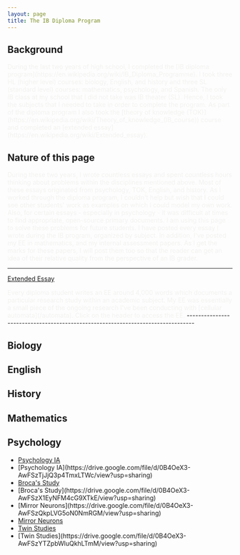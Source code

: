 ```yaml
---
layout: page
title: The IB Diploma Program
---
```


<h2>Background</h2>

<span style="color:#f2f2f0">
During the last two years of high school, I completed the [IB diploma program](https://en.wikipedia.org/wiki/IB_Diploma_Programme). I took three HL (higher level) courses: biology, English, and history and three SL (standard level) courses: mathematics, psychology, and Spanish. The only IB class at my school that I did not take was IB theater (SL). Hence, I took the subjects that I needed to take in order to complete the program. As part of the diploma program I also took the [theory of knowledge (TOK)](https://en.wikipedia.org/wiki/Theory_of_knowledge_(IB_course)) course and completed an [extended essay](https://en.wikipedia.org/wiki/Extended_essay).
</span>

<h2>Nature of this page</h2>

<span style="color:#f2f2f0">
During these two years, I wrote countless essays and spent countless hours thinking about problems within the disciplines mentioned above. Most of these essays originated from psychology, TOK, English, and history.
</span>

<span style="color:#f2f2f0">
As I worked through the diploma program, I couldn't help but wish that I could see other students' work as examples on which I could model my own work. Also, for certain essays - especially in psychology - it was difficult at times to find appropriate, open-source primary documents. I am using this page to solve these problems for future students. I have posted every essay I wrote during the IB program, organized by subject. In addition, I've posted my EE in mathematics, and my internal assessment papers. As I get the marks for these papers, I will post them too so that the reader can get an idea of their relative quality from the perspective of an IB grader.
</span>

--------------------------------------------------------------------------------

[Extended Essay](/EE)

<span style="color:#f2f2f0">
Every diploma student writes an EE around 4,000 words which documents a particular research study within an academic subject. My EE was essentially a small piece of the ongoing research I've been conducting with [cellular automata](/automata). Click on the header to access the EE.
</span>
--------------------------------------------------------------------------------

<h2>Biology</h2>


<h2>English</h2>


<h2>History</h2>


<h2>Mathematics</h2>


<h2>Psychology</h2>
<ul>
  <li><a href="https://drive.google.com/file/d/0B4OeX3-AwFSzTjJjQ3p4TmxLTWc/view?usp=sharing">Psychology IA</a></li>
  <li>[Psychology IA](https://drive.google.com/file/d/0B4OeX3-AwFSzTjJjQ3p4TmxLTWc/view?usp=sharing)</li>
  <li><a href="https://drive.google.com/file/d/0B4OeX3-AwFSzX1EyNFM4cG9XTkE/view?usp=sharing">Broca's Study</a></li>

  <li>[Broca's Study](https://drive.google.com/file/d/0B4OeX3-AwFSzX1EyNFM4cG9XTkE/view?usp=sharing)</li>

  <li>[Mirror Neurons](https://drive.google.com/file/d/0B4OeX3-AwFSzQkpLVG5oN0NmRGM/view?usp=sharing)</li>
  <li><a href="https://drive.google.com/file/d/0B4OeX3-AwFSzQkpLVG5oN0NmRGM/view?usp=sharing">Mirror Neurons</a></li>
  <li><a href="https://drive.google.com/file/d/0B4OeX3-AwFSzYTZpbWluQkhLTmM/view?usp=sharing">Twin Studies</a></li>

  <li>[Twin Studies](https://drive.google.com/file/d/0B4OeX3-AwFSzYTZpbWluQkhLTmM/view?usp=sharing)</li>
</ul>
